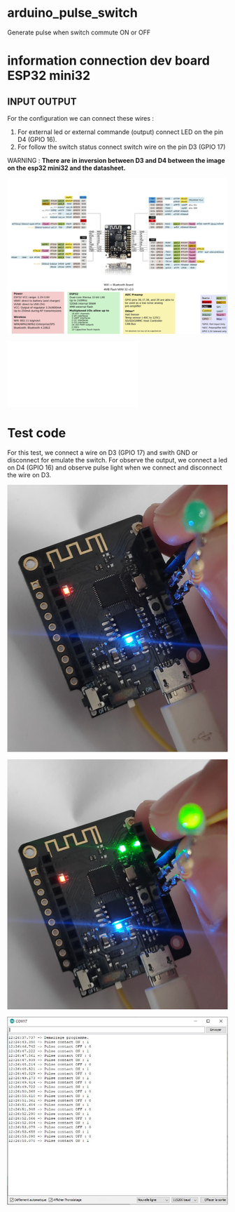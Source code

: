 # arduino_pulse_switch
Generate pulse when switch commute ON or OFF

# information connection dev board ESP32 mini32
## INPUT OUTPUT
For the configuration we can connect these wires :
 1. For external led or external commande (output) connect LED on the pin D4 (GPIO 16).
 2. For follow the switch status connect switch wire on the pin D3 (GPIO 17)
 
WARNING : **There are in inversion between D3 and D4 between the image on the esp32 mini32 and the datasheet.**

![Top view board esp32 mini32 ](images/esp32_mini32_dev_board.jpg)

![datasheet esp32 mini32 ](datasheets/Schematic_esp32_mini32_V1.3.pdf)


# Test code

For this test, we connect a wire on D3 (GPIO 17) and swith GND or disconnect for emulate the switch.
For observe the output, we connect a led on D4 (GPIO 16) and observe pulse light when we connect and disconnect the wire on D3.

![Board view when no switch](images/esp32_mini32_led_out_off_no_switch_commute.jpg)

![Board view when switch on or off](images/esp32_mini32_led_out_on_switch_commute.jpg)

![Message on the uart windows when switch on or off](images/image1_uart.JPG)
